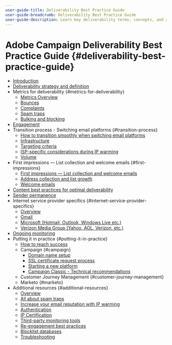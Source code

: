 ```yaml
---
user-guide-title: Deliverability Best Practice Guide
user-guide-breadcrumb: Deliverability Best Practice Guide
user-guide-description: Learn key deliverability terms, concepts, and approaches to empower you to ensure your marketing program success.
---
```


# Adobe Campaign Deliverability Best Practice Guide {#deliverability-best-practice-guide}

+ [Introduction](/help/introduction.md)
+ [Deliverability strategy and definition](/help/deliverability-strategy-and-definition.md)
+ Metrics for deliverability {#metrics-for-deliverability}
  + [Metrics Overview](/help/metrics/metrics-overview.md)
  + [Bounces](/help/metrics/bounces.md)
  + [Complaints](/help/metrics/complaints.md)
  + [Spam traps](/help/metrics/spam-traps.md)
  + [Bulking and blocking](/help/metrics/bulking-and-blocking.md)
+ [Engagement](/help/engagement.md)
+ Transition process - Switching email platforms {#transition-process}
  + [How to transition smoothly when switching email platforms](/help/transition-process/switching-email-platforms.md)
  + [Infrastructure](/help/transition-process/infrastructure.md)
  + [Targeting criteria](/help/transition-process/targeting-criteria.md)
  + [ISP-specific considerations during IP warming](/help/transition-process/isp-specific-considerations-during-ip-warming.md)
  + [Volume](/help/transition-process/volume.md)
+ First impressions — List collection and welcome emails {#first-impressions}
  + [First impressions — List collection and welcome emails](/help/first-impressions/introduction.md)
  + [Address collection and list growth](/help/first-impressions/address-collection-and-list-growth.md)
  + [Welcome emails](/help/first-impressions/welcome-emails.md)
+ [Content best practices for optimal deliverability](/help/content-best-practices-for-optimal-delivery.md)
+ [Sender permanence](/help/sender-permanence.md)
+ Internet service provider specifics {#internet-service-provider-specifics}
  + [Overview](/help/internet-service-provider-specifics/overview.md)
  + [Gmail](/help/internet-service-provider-specifics/gmail.md)
  + [Microsoft (Hotmail, Outlook, Windows Live etc.)](/help/internet-service-provider-specifics/microsoft.md)
  + [Verizon Media Group (Yahoo, AOL, Verizon, etc.)](/help/internet-service-provider-specifics/verizon-media-group.md)
+ [Ongoing monitoring](/help/ongoing-monitoring.md)
+ Putting it in practice {#putting-it-in-practice}
  + [How to reach success](/help/putting-it-in-practice/how-to-reach-success.md)
  + Campaign {#campaign}
    + [Domain name setup](/help/putting-it-in-practice/ac-domain-name-setup.md)
    + [SSL certificate request process](/help/putting-it-in-practice/ac-ssl-certificate-request.md)
    + [Starting a new platform](/help/putting-it-in-practice/ac-starting-new-platform.md)
    + [Campaign Classic - Technical recommendations](/help/putting-it-in-practice/acc-technical-recommendations.md)
  + Customer Journey Management {#customer-journey-management}
  + Marketo {#marketo}
+ Additional resources {#additional-resources}
  + [Overview](help/additional-resources/general-resources.md)
  + [All about spam traps](/help/additional-resources/all-about-spam-traps.md)
  + [Increase your email reputation with IP warming](/help/additional-resources/increase-reputation-with-ip-warming.md)
  + [Authentication](/help/additional-resources/authentication.md)
  + [IP Certification](/help/additional-resources/ip-certification.md)
  + [Third-party monitoring tools](/help/additional-resources/third-party-monitoring-tools.md)
  + [Re-engagement best practices](/help/additional-resources/re-engagement.md)
  + [Blocklist databases](/help/additional-resources/blocklist-databases.md)
  + [Troubleshooting](/help/additional-resources/troubleshooting.md)

